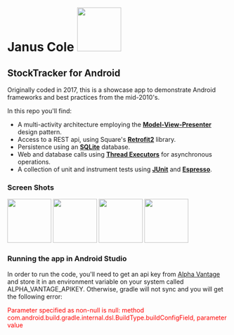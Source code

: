 # Janus Cole <img src="http://www.januscole.com/wp-content/uploads/2017/09/giantRobot.png" width="100"> 

## StockTracker for Android

Originally coded in 2017, this is a showcase app to demonstrate Android frameworks and best practices from the mid-2010's.

In this repo you'll find:
*   A multi-activity architecture employing the **[Model-View-Presenter](https://www.raywenderlich.com/7026-getting-started-with-mvp-model-view-presenter-on-android)** design pattern.
*   Access to a REST api, using Square's **[Retrofit2](https://square.github.io/retrofit/)** library.
*   Persistence using an **[SQLite](https://developer.android.com/training/data-storage/sqlite)** database.
*   Web and database calls using **[Thread Executors](https://developer.android.com/reference/java/util/concurrent/Executor)** for asynchronous operations.
*   A collection of unit and instrument tests using **[JUnit](https://developer.android.com/training/testing/instrumented-tests/androidx-test-libraries/runner)** and **[Espresso](https://developer.android.com/training/testing/espresso/)**.

### Screen Shots

<tr>
<td>
<img src="https://user-images.githubusercontent.com/30201754/35749012-17863d74-081e-11e8-8f3c-85878e5b2984.png" width="100">
</td>
<td>
<img src="https://user-images.githubusercontent.com/30201754/35749062-4b8482f2-081e-11e8-95a3-f9142ec03023.png" width="100">
</td>
<td>
<img src="https://user-images.githubusercontent.com/30201754/35749027-27c10a3e-081e-11e8-8597-3e1ec19549fa.png" width="100">
</td>
<td>
<img src="https://user-images.githubusercontent.com/30201754/35749048-3d6280f2-081e-11e8-87bd-e75ced2bab2b.png" width="100">
</td>
</tr>

### Running the app in Android Studio

In order to run the code, you'll need to get an api key from [Alpha Vantage](https://www.alphavantage.co/) and store it in an environment variable on your system called ALPHA_VANTAGE_APIKEY. Otherwise, gradle will not sync and you will get the following error:

<span style="color:#F00">
Parameter specified as non-null is null: method com.android.build.gradle.internal.dsl.BuildType.buildConfigField, parameter value
</span>